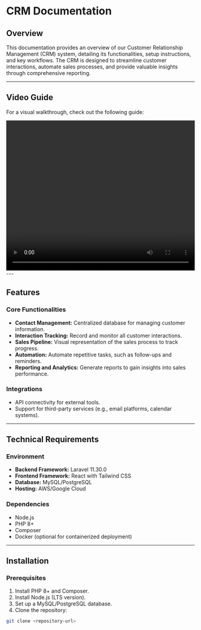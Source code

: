 # CRM Documentation

## Overview

This documentation provides an overview of our Customer Relationship Management (CRM) system, detailing its functionalities, setup instructions, and key workflows. The CRM is designed to streamline customer interactions, automate sales processes, and provide valuable insights through comprehensive reporting.

---

## Video Guide

For a visual walkthrough, check out the following guide:

<video width="100%" height="400px" controls>
  <source src="images/0.mp4" type="video/mp4">
  Your browser does not support the video tag.
</video>
---

## Features

### Core Functionalities

- **Contact Management:** Centralized database for managing customer information.
- **Interaction Tracking:** Record and monitor all customer interactions.
- **Sales Pipeline:** Visual representation of the sales process to track progress.
- **Automation:** Automate repetitive tasks, such as follow-ups and reminders.
- **Reporting and Analytics:** Generate reports to gain insights into sales performance.

### Integrations

- API connectivity for external tools.
- Support for third-party services (e.g., email platforms, calendar systems).

---

## Technical Requirements

### Environment

- **Backend Framework:** Laravel 11.30.0
- **Frontend Framework:** React with Tailwind CSS
- **Database:** MySQL/PostgreSQL
- **Hosting:** AWS/Google Cloud

### Dependencies

- Node.js
- PHP 8+
- Composer
- Docker (optional for containerized deployment)

---

## Installation

### Prerequisites

1. Install PHP 8+ and Composer.
2. Install Node.js (LTS version).
3. Set up a MySQL/PostgreSQL database.
4. Clone the repository:

```bash
git clone <repository-url>
```
